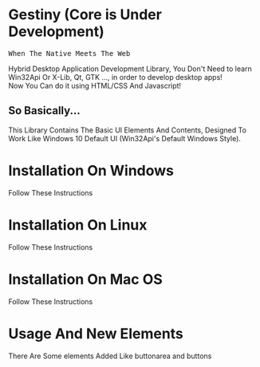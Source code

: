 <h1>Gestiny (Core is Under Development)</h1>
<pre>When The Native Meets The Web</pre>
<p>Hybrid Desktop Application Development Library, You Don't Need to learn Win32Api Or X-Lib, Qt, GTK ..., in order to develop desktop apps!<br>Now You Can do it using HTML/CSS And Javascript!</p>
<h2>So Basically...</h2>
<p>This Library Contains The Basic UI Elements And Contents, Designed To Work Like Windows 10 Default UI (Win32Api's Default Windows Style).</p>

<h1>Installation On Windows</h1>
  <p>Follow These Instructions</p>

<h1>Installation On Linux</h1>
  <p>Follow These Instructions</p>

<h1>Installation On Mac OS</h1>
  <p>Follow These Instructions</p>

<h1>Usage And New Elements</h1>
  <p>There Are Some elements Added Like buttonarea and buttons</p>

